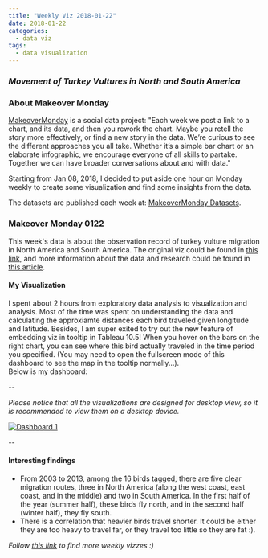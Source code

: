 ```yaml
---
title: "Weekly Viz 2018-01-22"
date: 2018-01-22
categories:
  - data viz
tags:
  - data visualization
---
```


### *Movement of Turkey Vultures in North and South America*


### About Makeover Monday

[MakeoverMonday](http://www.makeovermonday.co.uk/) is a social data project:
"Each week we post a link to a chart, and its data, and then you rework the chart.
Maybe you retell the story more effectively, or find a new story in the data.
We’re curious to see the different approaches you all take. Whether it’s a simple bar chart or an elaborate infographic, we encourage everyone of all skills to partake.
Together we can have broader conversations about and with data."

Starting from Jan 08, 2018, I decided to put aside one hour on Monday weekly to create some visualization and find some insights from the data.

The datasets are published each week at: [MakeoverMonday Datasets](http://www.makeovermonday.co.uk/data/).

### Makeover Monday 0122

This week's data is about the observation record of turkey vulture migration in North America and South America.
The original viz could be found in [this link](https://data.world/makeovermonday/2018-w-4-turkey-vulture-migration-in-north-and-south-america),
and more information about the data and research could be found in [this article](http://rstb.royalsocietypublishing.org/content/369/1643/20130195).


#### My Visualization

I spent about 2 hours from exploratory data analysis to visualization and analysis.
Most of the time was spent on understanding the data and calculating the approxiamte distances each bird traveled given longitude and latitude.
Besides, I am super exited to try out the new feature of embedding viz in tooltip in Tableau 10.5!
When you hover on the bars on the right chart, you can see where this bird actually traveled in the time period you specified. (You may need to open the fullscreen mode of this dashboard to see the map in the tooltip normally...).  
Below is my dashboard:  

--

*Please notice that all the visualizations are designed for desktop view, so it is recommended to view them on a desktop device.*  

<div class='tableauPlaceholder' id='viz1516762257806' style='position: relative'>
<noscript><a href='#'>
  <img alt='Dashboard 1 ' src='https:&#47;&#47;public.tableau.com&#47;static&#47;images&#47;Ma&#47;MakeOverMonday0122&#47;Dashboard1&#47;1_rss.png' style='border: none' />
</a></noscript>
<object class='tableauViz'  style='display:none;'>
  <param name='host_url' value='https%3A%2F%2Fpublic.tableau.com%2F' />
  <param name='embed_code_version' value='3' />
  <param name='site_root' value='' />
  <param name='name' value='MakeOverMonday0122&#47;Dashboard1' />
  <param name='tabs' value='no' />
  <param name='toolbar' value='yes' />
  <param name='static_image' value='https:&#47;&#47;public.tableau.com&#47;static&#47;images&#47;Ma&#47;MakeOverMonday0122&#47;Dashboard1&#47;1.png' />
  <param name='animate_transition' value='yes' />
  <param name='display_static_image' value='yes' />
  <param name='display_spinner' value='yes' />
  <param name='display_overlay' value='yes' />
  <param name='display_count' value='yes' />
  <param name='filter' value='publish=yes' />
</object></div>
<script type='text/javascript'>
  var divElement = document.getElementById('viz1516762257806');
  var vizElement = divElement.getElementsByTagName('object')[0];
  vizElement.style.width='800px';vizElement.style.height='627px';
  var scriptElement = document.createElement('script');
  scriptElement.src = 'https://public.tableau.com/javascripts/api/viz_v1.js';
  vizElement.parentNode.insertBefore(scriptElement, vizElement);
</script>

--  

#### Interesting findings  
* From 2003 to 2013, among the 16 birds tagged, there are five clear migration routes, three in North America (along the west coast, east coast, and in the middle) and two in South America.
In the first half of the year (summer half), these birds fly north, and in the second half (winter half), they fly south.
* There is a correlation that heavier birds travel shorter. It could be either they are too heavy to travel far, or they travel too little so they are fat :).



*Follow [this link](https://yudong-94.github.io/personal-website/project/MakeOverMonday2018/) to find more weekly vizzes :)*